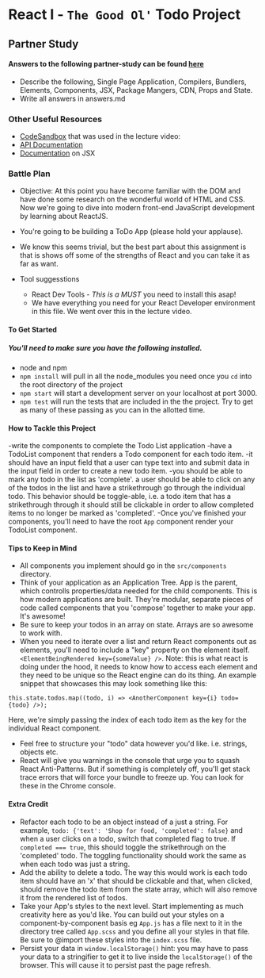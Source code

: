 # React I - `The Good Ol'` Todo Project 

## Partner Study
#### Answers to the following partner-study can be found [here](https://reactjs.org/docs/glossary.html)
  * Describe the following, Single Page Application, Compilers, Bundlers, Elements, Components, JSX, Package Mangers, CDN, Props and State. 
  * Write all answers in answers.md

### Other Useful Resources
* [CodeSandbox](https://codesandbox.io/s/z667kplonx) that was used in the lecture video: 
* [API Documentation](https://reactjs.org/docs/react-api.html)
* [Documentation](https://facebook.github.io/react/docs/jsx-in-depth.html) on JSX

### Battle Plan
 * Objective: At this point you have become familiar with the DOM and have done some research on the wonderful world of HTML and CSS. Now we're going to dive into modern front-end JavaScript development by learning about ReactJS.
 * You're going to be building a ToDo App (please hold your applause).
 * We know this seems trivial, but the best part about this assignment is that is shows off some of the strengths of React and you can take it as far as want.

  * Tool suggesstions
    * React Dev Tools - *This is a MUST* you need to install this asap!
    * We have everything you need for your React Developer environment in this file. We went over this in the lecture video.

#### To Get Started
##### You'll need to make sure you have the following installed.
  * node and npm
  * `npm install` will pull in all the node_modules you need once you `cd` into the root directory of the project
  * `npm start` will start a development server on your localhost at port 3000.
  * `npm test` will run the tests that are included in the the project. Try to get as many of these passing as you can in the allotted time. 

#### How to Tackle this Project
-write the components to complete the Todo List application 
-have a TodoList component that renders a Todo component for each todo item. 
-it should have an input field that a user can type text into and submit data in the input field in order to create a new todo item. 
-you should be able to mark any todo in the list as 'complete'. a user should be able to click on any of the todos in the list and have a strikethrough go through the individual todo. This behavior should be toggle-able, i.e. a todo item that has a strikethrough through it should still be clickable in order to allow completed items to no longer be marked as 'completed'. 
-Once you've finished your components, you'll need to have the root `App` component render your TodoList component. 

#### Tips to Keep in Mind
  * All components you implement should go in the `src/components` directory. 
  * Think of your application as an Application Tree. App is the parent, which controlls properties/data needed for the child components. This is how modern applications are built. They're modular, separate pieces of code called components that you 'compose' together to make your app. It's awesome!
  * Be sure to keep your todos in an array on state. Arrays are so awesome to work with.
  * When you need to iterate over a list and return React components out as elements, you'll need to include a "key" property on the element itself. `<ElementBeingRendered key={someValue} />`. Note: this is what react is doing under the hood, it needs to know how to access each element and they need to be unique so the React engine can do its thing. An example snippet that showcases this may look something like this:
  ```
  this.state.todos.map((todo, i) => <AnotherComponent key={i} todo={todo} />);
  ```
  Here, we're simply passing the index of each todo item as the key for the individual React component.
  * Feel free to structure your "todo" data however you'd like. i.e. strings, objects etc. 
  * React will give you warnings in the console that urge you to squash React Anti-Patterns. But if something is completely off, you'll get stack trace errors that will force your bundle to freeze up. You can look for these in the Chrome console.

#### Extra Credit
  * Refactor each todo to be an object instead of a just a string. For example, `todo: {'text': 'Shop for food, 'completed': false}` and when a user clicks on a todo, switch that completed flag to true. If `completed === true`, this should toggle the strikethrough on the 'completed' todo. The toggling functionality should work the same as when each todo was just a string. 
  * Add the ability to delete a todo. The way this would work is each todo item should have an 'x' that should be clickable and that, when clicked, should remove the todo item from the state array, which will also remove it from the rendered list of todos. 
  * Take your App's styles to the next level. Start implementing as much creativity here as you'd like. You can build out your styles on a component-by-component basis eg `App.js` has a file next to it in the directory tree called `App.scss` and you define all your styles in that file. Be sure to @import these styles into the `index.scss` file. 
  * Persist your data in `window.localStorage()` hint: you may have to pass your data to a stringifier to get it to live inside the `localStorage()` of the browser. This will cause it to persist past the page refresh. 
